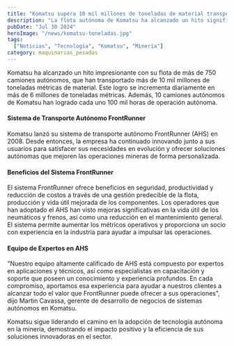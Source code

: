 ```yaml
---
title: "Komatsu supera 10 mil millones de toneladas de material transportado autónomamente"
description: "La flota autónoma de Komatsu ha alcanzado un hito significativo al transportar más de 10 mil millones de toneladas métricas de material, con una tasa diaria de más de 6 millones de toneladas."
pubDate: "Jul 30 2024"
heroImage: "/news/komatsu-toneladas.jpg"
tags:
  ["Noticias", "Tecnología", "Komatsu", "Minería"]
category: maquinarias_pesadas
---
```


Komatsu ha alcanzado un hito impresionante con su flota de más de 750 camiones autónomos, que han transportado más de 10 mil millones de toneladas métricas de material. Este logro se incrementa diariamente en más de 6 millones de toneladas métricas. Además, 10 camiones autónomos de Komatsu han logrado cada uno 100 mil horas de operación autónoma.

#### Sistema de Transporte Autónomo FrontRunner

Komatsu lanzó su sistema de transporte autónomo FrontRunner (AHS) en 2008. Desde entonces, la empresa ha continuado innovando junto a sus usuarios para satisfacer sus necesidades en evolución y ofrecer soluciones autónomas que mejoren las operaciones mineras de forma personalizada.

#### Beneficios del Sistema FrontRunner

El sistema FrontRunner ofrece beneficios en seguridad, productividad y reducción de costos a través de una gestión predecible de la flota, producción y vida útil mejorada de los componentes. Los operadores que han adoptado el AHS han visto mejoras significativas en la vida útil de los neumáticos y frenos, así como una reducción en el mantenimiento general. El sistema permite aumentar los métricos operativos y proporciona un socio con experiencia en la industria para ayudar a impulsar las operaciones.

#### Equipo de Expertos en AHS

"Nuestro equipo altamente calificado de AHS está compuesto por expertos en aplicaciones y técnicos, así como especialistas en capacitación y soporte que poseen un conocimiento y experiencia profundos. En cada compromiso, aportamos esa experiencia para ayudar a nuestros clientes a alcanzar todo el valor que FrontRunner puede ofrecer a sus operaciones", dijo Martin Cavassa, gerente de desarrollo de negocios de sistemas autónomos en Komatsu.

Komatsu sigue liderando el camino en la adopción de tecnología autónoma en la minería, demostrando el impacto positivo y la eficiencia de sus soluciones innovadoras en el sector.